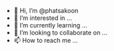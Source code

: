 - 👋 Hi, I’m @phatsakoon
- 👀 I’m interested in ...
- 🌱 I’m currently learning ...
- 💞️ I’m looking to collaborate on ...
- 📫 How to reach me ...

<!---
phatsakoon/phatsakoon is a ✨ special ✨ repository because its `README.md` (this file) appears on your GitHub profile.
You can click the Preview link to take a look at your changes.
--->
